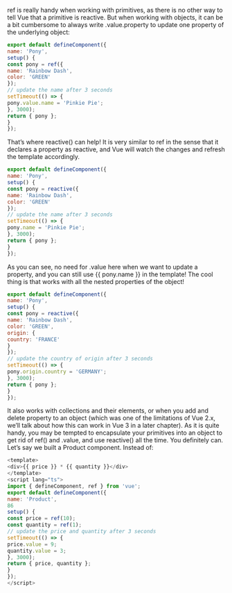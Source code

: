 ref is really handy when working with primitives, as there is no other way to tell Vue that a primitive is reactive. But when working with objects, it can be a bit cumbersome to always write .value.property to update one property of the underlying object:

```js
export default defineComponent({
name: 'Pony',
setup() {
const pony = ref({
name: 'Rainbow Dash',
color: 'GREEN'
});
// update the name after 3 seconds
setTimeout(() => {
pony.value.name = 'Pinkie Pie';
}, 3000);
return { pony };
}
});
```

That’s where reactive() can help! It is very similar to ref in the sense that it declares a property as reactive, and Vue will watch the changes and refresh the template accordingly.

```js
export default defineComponent({
name: 'Pony',
setup() {
const pony = reactive({
name: 'Rainbow Dash',
color: 'GREEN'
});
// update the name after 3 seconds
setTimeout(() => {
pony.name = 'Pinkie Pie';
}, 3000);
return { pony };
}
});
```

As you can see, no need for .value here when we want to update a property, and you can still use {{ pony.name }} in the template!
The cool thing is that works with all the nested properties of the object!

```js
export default defineComponent({
name: 'Pony',
setup() {
const pony = reactive({
name: 'Rainbow Dash',
color: 'GREEN',
origin: {
country: 'FRANCE'
}
});
// update the country of origin after 3 seconds
setTimeout(() => {
pony.origin.country = 'GERMANY';
}, 3000);
return { pony };
}
});
```

It also works with collections and their elements, or when you add and delete property to an object (which was one of the limitations of Vue 2.x, we’ll talk about how this can work in Vue 3 in a later
chapter).
As it is quite handy, you may be tempted to encapsulate your primitives into an object to get rid of ref() and .value, and use reactive() all the time. You definitely can. Let’s say we built a Product component. Instead of:

```js
<template>
<div>{{ price }} * {{ quantity }}</div>
</template>
<script lang="ts">
import { defineComponent, ref } from 'vue';
export default defineComponent({
name: 'Product',
86
setup() {
const price = ref(10);
const quantity = ref(1);
// update the price and quantity after 3 seconds
setTimeout(() => {
price.value = 9;
quantity.value = 3;
}, 3000);
return { price, quantity };
}
});
</script>
```


